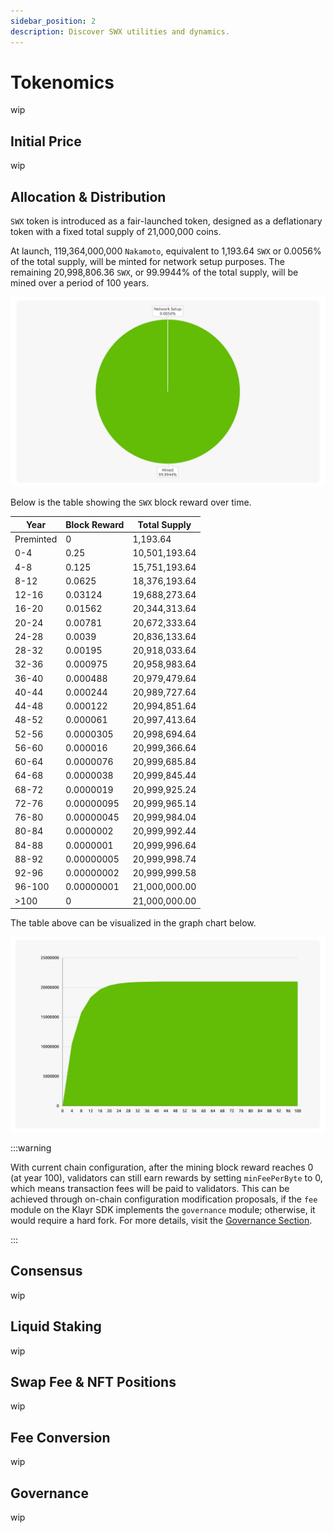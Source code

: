 ```yaml
---
sidebar_position: 2
description: Discover SWX utilities and dynamics.
---
```


# Tokenomics

wip

## Initial Price

wip

## Allocation & Distribution

`SWX` token is introduced as a fair-launched token, designed as a deflationary token with a fixed total supply of 21,000,000 coins.

At launch, 119,364,000,000 `Nakamoto`, equivalent to 1,193.64 `SWX` or 0.0056% of the total supply, will be minted for network setup purposes. The remaining 20,998,806.36 `SWX`, or 99.9944% of the total supply, will be mined over a period of 100 years.

![About Swaptoshi](./img/distribution-pie.png)

Below is the table showing the `SWX` block reward over time.

| Year      | Block Reward | Total Supply  |
| --------- | ------------ | ------------- |
| Preminted | 0            | 1,193.64      |
| 0-4       | 0.25         | 10,501,193.64 |
| 4-8       | 0.125        | 15,751,193.64 |
| 8-12      | 0.0625       | 18,376,193.64 |
| 12-16     | 0.03124      | 19,688,273.64 |
| 16-20     | 0.01562      | 20,344,313.64 |
| 20-24     | 0.00781      | 20,672,333.64 |
| 24-28     | 0.0039       | 20,836,133.64 |
| 28-32     | 0.00195      | 20,918,033.64 |
| 32-36     | 0.000975     | 20,958,983.64 |
| 36-40     | 0.000488     | 20,979,479.64 |
| 40-44     | 0.000244     | 20,989,727.64 |
| 44-48     | 0.000122     | 20,994,851.64 |
| 48-52     | 0.000061     | 20,997,413.64 |
| 52-56     | 0.0000305    | 20,998,694.64 |
| 56-60     | 0.000016     | 20,999,366.64 |
| 60-64     | 0.0000076    | 20,999,685.84 |
| 64-68     | 0.0000038    | 20,999,845.44 |
| 68-72     | 0.0000019    | 20,999,925.24 |
| 72-76     | 0.00000095   | 20,999,965.14 |
| 76-80     | 0.00000045   | 20,999,984.04 |
| 80-84     | 0.0000002    | 20,999,992.44 |
| 84-88     | 0.0000001    | 20,999,996.64 |
| 88-92     | 0.00000005   | 20,999,998.74 |
| 92-96     | 0.00000002   | 20,999,999.58 |
| 96-100    | 0.00000001   | 21,000,000.00 |
| >100      | 0            | 21,000,000.00 |

The table above can be visualized in the graph chart below.

![Supply Chart](./img/supply-chart.png)

:::warning

With current chain configuration, after the mining block reward reaches 0 (at year 100), validators can still earn rewards by setting `minFeePerByte` to 0, which means transaction fees will be paid to validators. This can be achieved through on-chain configuration modification proposals, if the `fee` module on the Klayr SDK implements the `governance` module; otherwise, it would require a hard fork. For more details, visit the [Governance Section](./governance.md).

:::

## Consensus

wip

## Liquid Staking

wip

## Swap Fee & NFT Positions

wip

## Fee Conversion

wip

## Governance

wip

